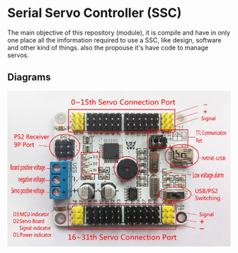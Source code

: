# Serial Servo Controller (SSC)

The main objective of this repository (module), it is compile and have in only one place all the imformation required to use a SSC, like design, software and other kind of things. also the propouse it's have code to manage servos.

## Diagrams 
![Serial Servo Controller](https://raw.githubusercontent.com/Gary-Ascuy/ssc/master/assets/ssc-components.png)
